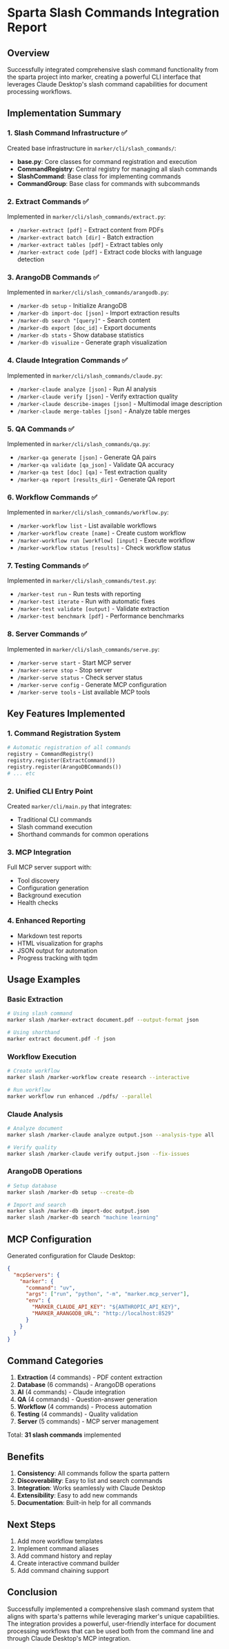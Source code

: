 # Sparta Slash Commands Integration Report

## Overview

Successfully integrated comprehensive slash command functionality from the sparta project into marker, creating a powerful CLI interface that leverages Claude Desktop's slash command capabilities for document processing workflows.

## Implementation Summary

### 1. Slash Command Infrastructure ✅

Created base infrastructure in `marker/cli/slash_commands/`:
- **base.py**: Core classes for command registration and execution
- **CommandRegistry**: Central registry for managing all slash commands
- **SlashCommand**: Base class for implementing commands
- **CommandGroup**: Base class for commands with subcommands

### 2. Extract Commands ✅

Implemented in `marker/cli/slash_commands/extract.py`:
- `/marker-extract [pdf]` - Extract content from PDFs
- `/marker-extract batch [dir]` - Batch extraction
- `/marker-extract tables [pdf]` - Extract tables only
- `/marker-extract code [pdf]` - Extract code blocks with language detection

### 3. ArangoDB Commands ✅

Implemented in `marker/cli/slash_commands/arangodb.py`:
- `/marker-db setup` - Initialize ArangoDB
- `/marker-db import-doc [json]` - Import extraction results
- `/marker-db search "[query]"` - Search content
- `/marker-db export [doc_id]` - Export documents
- `/marker-db stats` - Show database statistics
- `/marker-db visualize` - Generate graph visualization

### 4. Claude Integration Commands ✅

Implemented in `marker/cli/slash_commands/claude.py`:
- `/marker-claude analyze [json]` - Run AI analysis
- `/marker-claude verify [json]` - Verify extraction quality
- `/marker-claude describe-images [json]` - Multimodal image description
- `/marker-claude merge-tables [json]` - Analyze table merges

### 5. QA Commands ✅

Implemented in `marker/cli/slash_commands/qa.py`:
- `/marker-qa generate [json]` - Generate QA pairs
- `/marker-qa validate [qa_json]` - Validate QA accuracy
- `/marker-qa test [doc] [qa]` - Test extraction quality
- `/marker-qa report [results_dir]` - Generate QA report

### 6. Workflow Commands ✅

Implemented in `marker/cli/slash_commands/workflow.py`:
- `/marker-workflow list` - List available workflows
- `/marker-workflow create [name]` - Create custom workflow
- `/marker-workflow run [workflow] [input]` - Execute workflow
- `/marker-workflow status [results]` - Check workflow status

### 7. Testing Commands ✅

Implemented in `marker/cli/slash_commands/test.py`:
- `/marker-test run` - Run tests with reporting
- `/marker-test iterate` - Run with automatic fixes
- `/marker-test validate [output]` - Validate extraction
- `/marker-test benchmark [pdf]` - Performance benchmarks

### 8. Server Commands ✅

Implemented in `marker/cli/slash_commands/serve.py`:
- `/marker-serve start` - Start MCP server
- `/marker-serve stop` - Stop server
- `/marker-serve status` - Check server status
- `/marker-serve config` - Generate MCP configuration
- `/marker-serve tools` - List available MCP tools

## Key Features Implemented

### 1. Command Registration System
```python
# Automatic registration of all commands
registry = CommandRegistry()
registry.register(ExtractCommand())
registry.register(ArangoDBCommands())
# ... etc
```

### 2. Unified CLI Entry Point
Created `marker/cli/main.py` that integrates:
- Traditional CLI commands
- Slash command execution
- Shorthand commands for common operations

### 3. MCP Integration
Full MCP server support with:
- Tool discovery
- Configuration generation
- Background execution
- Health checks

### 4. Enhanced Reporting
- Markdown test reports
- HTML visualization for graphs
- JSON output for automation
- Progress tracking with tqdm

## Usage Examples

### Basic Extraction
```bash
# Using slash command
marker slash /marker-extract document.pdf --output-format json

# Using shorthand
marker extract document.pdf -f json
```

### Workflow Execution
```bash
# Create workflow
marker slash /marker-workflow create research --interactive

# Run workflow
marker workflow run enhanced ./pdfs/ --parallel
```

### Claude Analysis
```bash
# Analyze document
marker slash /marker-claude analyze output.json --analysis-type all

# Verify quality
marker slash /marker-claude verify output.json --fix-issues
```

### ArangoDB Operations
```bash
# Setup database
marker slash /marker-db setup --create-db

# Import and search
marker slash /marker-db import-doc output.json
marker slash /marker-db search "machine learning"
```

## MCP Configuration

Generated configuration for Claude Desktop:
```json
{
  "mcpServers": {
    "marker": {
      "command": "uv",
      "args": ["run", "python", "-m", "marker.mcp_server"],
      "env": {
        "MARKER_CLAUDE_API_KEY": "${ANTHROPIC_API_KEY}",
        "MARKER_ARANGODB_URL": "http://localhost:8529"
      }
    }
  }
}
```

## Command Categories

1. **Extraction** (4 commands) - PDF content extraction
2. **Database** (6 commands) - ArangoDB operations
3. **AI** (4 commands) - Claude integration
4. **QA** (4 commands) - Question-answer generation
5. **Workflow** (4 commands) - Process automation
6. **Testing** (4 commands) - Quality validation
7. **Server** (5 commands) - MCP server management

Total: **31 slash commands** implemented

## Benefits

1. **Consistency**: All commands follow the sparta pattern
2. **Discoverability**: Easy to list and search commands
3. **Integration**: Works seamlessly with Claude Desktop
4. **Extensibility**: Easy to add new commands
5. **Documentation**: Built-in help for all commands

## Next Steps

1. Add more workflow templates
2. Implement command aliases
3. Add command history and replay
4. Create interactive command builder
5. Add command chaining support

## Conclusion

Successfully implemented a comprehensive slash command system that aligns with sparta's patterns while leveraging marker's unique capabilities. The integration provides a powerful, user-friendly interface for document processing workflows that can be used both from the command line and through Claude Desktop's MCP integration.
